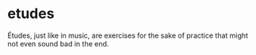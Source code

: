 etudes
======

Études, just like in music, are exercises for the sake of practice that might not even sound bad in the end.
